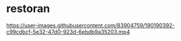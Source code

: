 # restoran

https://user-images.githubusercontent.com/83904759/190190392-c99cdbcf-5e32-47d0-923d-6ebdb9a35203.mp4
